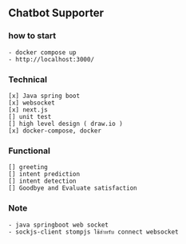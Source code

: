 ## Chatbot Supporter

### how to start

    - docker compose up
    - http://localhost:3000/

### Technical

    [x] Java spring boot
    [x] websocket
    [x] next.js
    [] unit test
    [] high level design ( draw.io )
    [x] docker-compose, docker

### Functional

    [] greeting
    [] intent prediction
    [] intent detection
    [] Goodbye and Evaluate satisfaction

### Note

    - java springboot web socket
    - sockjs-client stompjs ใช้สำหรับ connect websocket
